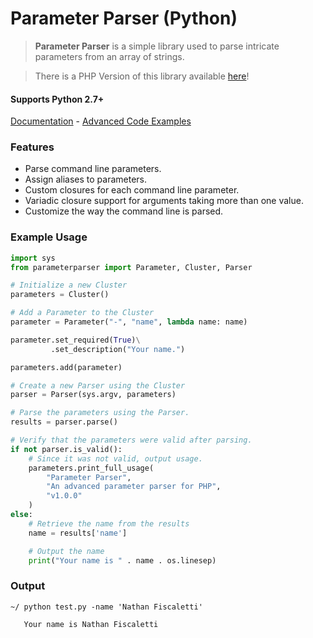 # Parameter Parser (Python)

> **Parameter Parser** is a simple library used to parse intricate parameters from an array of strings.

> There is a PHP Version of this library available [here](https://github.com/nathan-fiscaletti/parameterparser)!

#### Supports Python 2.7+

[Documentation](./docs/) - [Advanced Code Examples](./examples/readme.md)

### Features
* Parse command line parameters.
* Assign aliases to parameters.
* Custom closures for each command line parameter.
* Variadic closure support for arguments taking more than one value.
* Customize the way the command line is parsed.

### Example Usage
```python
import sys
from parameterparser import Parameter, Cluster, Parser

# Initialize a new Cluster
parameters = Cluster()

# Add a Parameter to the Cluster
parameter = Parameter("-", "name", lambda name: name)

parameter.set_required(True)\
         .set_description("Your name.")

parameters.add(parameter)

# Create a new Parser using the Cluster
parser = Parser(sys.argv, parameters)

# Parse the parameters using the Parser.
results = parser.parse()

# Verify that the parameters were valid after parsing.
if not parser.is_valid():
    # Since it was not valid, output usage.
    parameters.print_full_usage(
        "Parameter Parser",
        "An advanced parameter parser for PHP",
        "v1.0.0"
    )
else:
    # Retrieve the name from the results
    name = results['name']

    # Output the name
    print("Your name is " . name . os.linesep)
```

### Output
```
~/ python test.py -name 'Nathan Fiscaletti'

   Your name is Nathan Fiscaletti
```